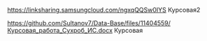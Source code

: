 https://linksharing.samsungcloud.com/ngxqQQSw0IYS Курсовая2


 https://github.com/Sultanov7/Data-Base/files/11404559/Курсовая_работа_Сухроб_ИС.docx Курсовая

